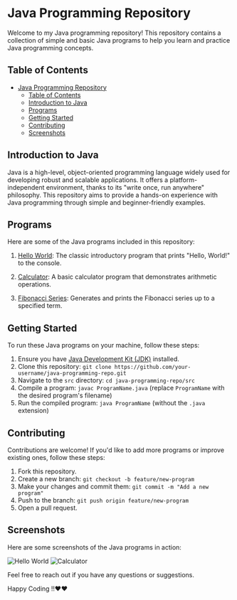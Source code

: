 # Java Programming Repository

Welcome to my Java programming repository! This repository contains a collection of simple and basic Java programs to help you learn and practice Java programming concepts.

## Table of Contents
- [Java Programming Repository](#java-programming-repository)
  - [Table of Contents](#table-of-contents)
  - [Introduction to Java](#introduction-to-java)
  - [Programs](#programs)
  - [Getting Started](#getting-started)
  - [Contributing](#contributing)
  - [Screenshots](#screenshots)

## Introduction to Java

Java is a high-level, object-oriented programming language widely used for developing robust and scalable applications. It offers a platform-independent environment, thanks to its "write once, run anywhere" philosophy. This repository aims to provide a hands-on experience with Java programming through simple and beginner-friendly examples.

## Programs

Here are some of the Java programs included in this repository:

1. [Hello World](./src/HelloWorld.java): The classic introductory program that prints "Hello, World!" to the console.

2. [Calculator](./src/Calculator.java): A basic calculator program that demonstrates arithmetic operations.

3. [Fibonacci Series](./src/Fibonacci.java): Generates and prints the Fibonacci series up to a specified term.

## Getting Started

To run these Java programs on your machine, follow these steps:

1. Ensure you have [Java Development Kit (JDK)](https://www.oracle.com/java/technologies/javase-downloads.html) installed.
2. Clone this repository: `git clone https://github.com/your-username/java-programming-repo.git`
3. Navigate to the `src` directory: `cd java-programming-repo/src`
4. Compile a program: `javac ProgramName.java` (replace `ProgramName` with the desired program's filename)
5. Run the compiled program: `java ProgramName` (without the `.java` extension)

## Contributing

Contributions are welcome! If you'd like to add more programs or improve existing ones, follow these steps:

1. Fork this repository.
2. Create a new branch: `git checkout -b feature/new-program`
3. Make your changes and commit them: `git commit -m "Add a new program"`
4. Push to the branch: `git push origin feature/new-program`
5. Open a pull request.

## Screenshots

Here are some screenshots of the Java programs in action:

![Hello World](./images/hello-world.png)
![Calculator](./images/calculator.png)

Feel free to reach out if you have any questions or suggestions.


Happy Coding !!❤️❤️
